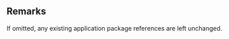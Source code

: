 ## Remarks  
 If omitted, any existing application package references are left             unchanged.